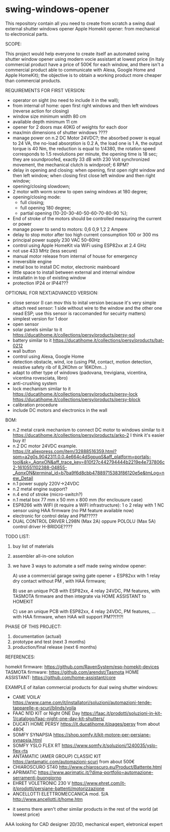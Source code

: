 # swing-windows-opener
This repository contain all you need to create from scratch a swing dual external shutter windows opener Apple Homekit opener: from mechanical to electronical parts.

SCOPE:

This project would help everyone to create itself an automated swing shutter window opener using modern vocie assistant at lowest price (in Italy commercial product have a price of 500€ for each window, and there isn't a commercial product able to communicate with Alexa, Google Home and Apple HomeKit); the objective is to obtain a working product more cheaper than commercial products.


REQUIREMENTS FOR FIRST VERSION:
- operator on sight (no need to include it in the wall);
- from internal of home: open first right windows and then left windows (reverse action for closing)
- window size minimum width 80 cm
- available depth minimum 11 cm
- opener for 2 doors max 40KG of weights for each door
- max/min dimensions of shutter windows ????
- manage power on n.2 DC Motor 24VDC?; the absorbed power is equal to 24 VA, the no-load absorption is 0.2 A, the load one is 1 A, the output torque is 40 Nm, the reduction is equal to 1/4380, the rotation speed corresponds to 1.5 revolutions per minute, the opening time is 18 sec; they are soundproofed, exactly 33 dB with 230 Volt synchronized movement, the mechanical clutch is windproof; 6 RPM?
- delay in opening and closing: when opening, first open right window and then left window; when closing first close left window and then right window;
- opening/closing slowdown;
- 2 motor with worm screw to open swing windows at 180 degree;
- opening/closing mode:
  - full closing;
  - full opening 180 degree;
  - partial opening (10-20-30-40-50-60-70-80-90 %);
- End of stroke of the motors should be controlled measuring the current or power
- manage power to send to motors: 0,6 0,9 1,2 2 Ampere
- delay to stop motor after too high current consumption 100 or 300 ms
- principal power supply 230 VAC 50-60Hz
- control using Apple HomeKit via WiFi using ESP82xx at 2.4 GHz
- not use 433 MHz (less secure)
- manual motor release from internal of house for emergency
- irreversible engine
- metal box to install DC motor, electronic mainboard
- little space to install between external and internal window
- installatin in top of existing window
- protection IP24 or IP44???

OPTIONAL FOR NEXT/ADVANCED VERSION:
- close sensor (I can mov this to inital version because it's very simple attach reed sensor: 1 side without wire to the window and the other one nead ESP; use this sensor is raccomanded for secuirty matters)
- simplest version for 1 door
- open sensor
- solar panels similar to it https://ducatihome.it/collections/persy/products/persy-sol
- battery similar to it https://ducatihome.it/collections/persy/products/bat-0212
- wall button
- control using Alexa, Google Home
- detection obstacle, wind, ice (using PM, contact, motion detection, resistive safety rib of 8,2KOhm or 16KOhm...)
- adapt to other type of windows (padovana, trevigiana, vicentina, vicentina rovesciata, libro)
- anti-crushing system
- lock mechanism similar to it https://ducatihome.it/collections/persy/products/persy-lock https://ducatihome.it/collections/persy/products/persy-block
- calibration procedure
- include DC motors and electronics in the wall

BOM:
- n.2 metal crank mechanism to connect DC motor to windows similar to it https://ducatihome.it/collections/persy/products/arko-2 I think it's easier buy it!
- n.2 DC motor 24VDC example. https://it.aliexpress.com/item/32888516359.html?spm=a2g0s.9042311.0.0.4e664c4dSgpuqS&aff_platform=portals-tool&sk=_AqnxON&aff_trace_key=810f27c442794444b2219e4e737806c2-1610551102388-04855-_AqnxON&terminal_id=b7ba9f6d8cbb47889715383f86120e5e&tmLog=new_Detail
- n.1 power supply 220V->24VDC
- n.2 metal engine support?
- n.4 end of stroke (micro-switch?)
- n.1 metal box 77 mm x 50 mm x 800 mm (for enclousure case)
- ESP8266 with WIFI (it require a WIFI infrastructure): 1 o 2 relay with 1 NC sensor using HAA firmware (no PM feature available now)
- electronic for control delay and PM?????
- DUAL CONTROL DRIVER L298N (Max 2A) oppure POLOLU (Max 5A) control driver H-BRIDGE????

TODO LIST:
1) buy list of materials
2) assembler all-in-one solution
3) we have 3 ways to automate a self made swing window opener:

   A) use a commercial garage swing gate opener + ESP82xx with 1 relay dry contact without PM , with HAA firmware; 

   B) use an unique PCB with ESP82xx, 4 relay 24VDC, PM features, with TASMOTA firmware and then integrate via HOME ASSISTANT to HOMEKIT

   C) use an unique PCB with ESP82xx, 4 relay 24VDC, PM features, ... with HAA firmware, when HAA will support PM??!?!?!

PHASE OF THIS PROJECT:
1) documentation (actual)
2) prototype and test (next 3 months)
3) production/final release (next 6 months)


REFERENCES:

homekit firmware: https://github.com/RavenSystem/esp-homekit-devices
TASMOTA firmware: https://github.com/arendst/Tasmota
HOME ASSISTANT: https://github.com/home-assistant/core


EXAMPLE of italian commercial products for dual swing shutter windows:
- CAME VOILA' https://www.came.com/it/installatori/soluzioni/automazioni-tende-tapparelle-e-scuri/blinds/voila
- FAAC N1D KIT or Night ONE Day https://faac.it/prodotti/soluzioni-in-kit-1/catalogo/faac-night-one-day-kit-shutters/
- DUCATI HOME PERSY https://it.ducatihome.it/pages/persy from about 480€
- SOMFY SYNAPSIA https://shop.somfy.it/kit-motore-per-persiane-synapsia.html
- SOMFY YSLO FLEX RT https://www.somfy.it/soluzioni/1240035/yslo-flex-rts
- ANTAMATIC (AMER GROUP) CLASSIC KIT https://antamatic.com/automazioni-scuri from about 500€
- CHIAROSCURO ST40 http://www.chiaroscuro.eu/Product/Battente.html
- APRIMATIC https://www.aprimatic.it/?dima-portfolio=automazione-serramenti-buongiorno
- EHRET VOLETRONIC 230 V https://www.ehret.com/it-it/prodotti/persiane-battenti/motorizzazione
- ANCELLOTTI ELETTROMECCANICA mod. S/A http://www.ancellotti.it/home.htm
* it seems there aren't other similar products in the rest of the world (at lowest price)

AAA looking for CAD designer 2D/3D, mechanical expert, eletronical expert
